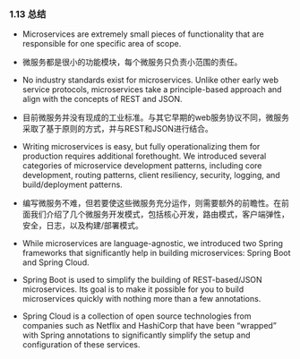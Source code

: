 ### 1.13 总结

* Microservices are extremely small pieces of functionality that are responsible for one specific area of scope.

* 微服务都是很小的功能模块，每个微服务只负责小范围的责任。

* No industry standards exist for microservices. Unlike other early web service protocols, microservices take a principle-based approach and align with the concepts of REST and JSON.

* 目前微服务并没有现成的工业标准。与其它早期的web服务协议不同，微服务采取了基于原则的方式，并与REST和JSON进行结合。

* Writing microservices is easy, but fully operationalizing them for production requires additional forethought. We introduced several categories of microservice development patterns, including core development, routing patterns, client resiliency, security, logging, and build/deployment patterns.

* 编写微服务不难，但若要使这些微服务充分运作，则需要额外的前瞻性。在前面我们介绍了几个微服务开发模式，包括核心开发，路由模式，客户端弹性，安全，日志，以及构建/部署模式。

* While microservices are language-agnostic, we introduced two Spring frameworks that significantly help in building microservices: Spring Boot and Spring Cloud.

* Spring Boot is used to simplify the building of REST-based/JSON microservices. Its goal is to make it possible for you to build microservices quickly with nothing more than a few annotations.

* Spring Cloud is a collection of open source technologies from companies such as Netflix and HashiCorp that have been “wrapped” with Spring annotations to significantly simplify the setup and configuration of these services.



